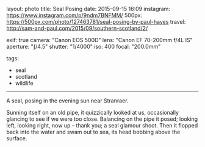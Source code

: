 layout: photo
title: Seal Posing
date: 2015-09-15 16:09
instagram: https://www.instagram.com/p/9ndm7BNFMM/
500px: https://500px.com/photo/127463781/seal-posing-by-paul-hayes
travel: http://sam-and-paul.com/2015/09/southern-scotland/2/

exif: true
camera: "Canon EOS 500D"
lens: "Canon EF 70-200mm f/4L IS"
aperture: "ƒ/4.5"
shutter: "1/4000"
iso: 400
focal: "200.0mm"

tags:
  - seal
  - scotland
  - wildlife
---

A seal, posing in the evening sun near Stranraer.

Sunning itself on an old pipe, it quizzically looked at us, occasionally glancing to see if we were too close. Balancing on the pipe it posed; looking left, looking right, now up – thank you; a seal glamour shoot. Then it flopped back into the water and swam out to sea, its head bobbing above the surface.
